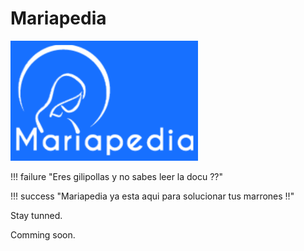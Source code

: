 # Mariapedia

<img src="images/mariapedia.png" alt="mariapedia" width="300"/>

!!! failure "Eres gilipollas y no sabes leer la docu ??"

!!! success "Mariapedia ya esta aqui para solucionar tus marrones !!"

Stay tunned.

Comming soon. 

